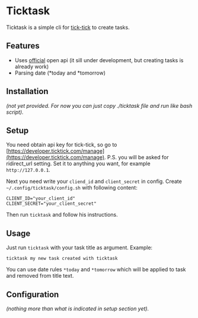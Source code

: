 # Ticktask
Ticktask is a simple cli for [tick-tick](ticktick.com) to create tasks.

## Features
* Uses [official](https://developer.ticktick.com/docs#/openapi) open api (it
  sill under development, but creating tasks is already work)
* Parsing date (*today and *tomorrow)

## Installation
*(not yet provided. For now you can just copy ./ticktask file and run like bash
script).*

## Setup
You need obtain api key for tick-tick, so go to
[https://developer.ticktick.com/manage](https://developer.ticktick.com/manage).
P.S. you will be asked for ridirect_url setting. Set it to anything you want,
for example `http://127.0.0.1`.

Next you need write your `cliend_id` and `client_secret` in config. Create
`~/.config/ticktask/config.sh` with following content:

```
CLIENT_ID="your_client_id"
CLIENT_SECRET="your_client_secret"
```

Then run `ticktask` and follow his instructions.

## Usage
Just run `ticktask` with your task title as argument. Example:

```
ticktask my new task created with ticktask
```

You can use date rules `*today` and `*tomorrow` which will be applied to task
and removed from title text.

## Configuration
*(nothing more than what is indicated in setup section yet).*
